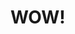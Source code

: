 <!DOCTYPE html>
<html lang="en">
<head>
  <meta charset="UTF-8" />
  <meta name="viewport" content="width=device-width, initial-scale=1.0"/>
  <title>Neon Space Clicker</title>
  <link rel="stylesheet" href="style.css" />
</head>
<body>
  <canvas id="canvas"></canvas>
  <h1 class="neon-text" onclick="playSound()">WOW!</h1>
  <audio id="clickSound" src="sound/neon-click.mp3"></audio>
  <script src="script.js"></script>
</body>
</html>
